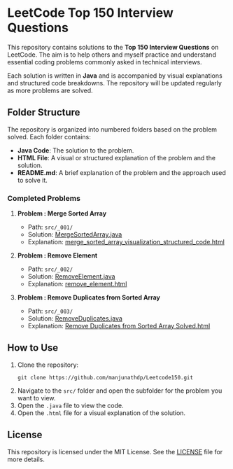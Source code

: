 
# LeetCode Top 150 Interview Questions

This repository contains solutions to the **Top 150 Interview Questions** on LeetCode. The aim is to help others and myself practice and understand essential coding problems commonly asked in technical interviews.

Each solution is written in **Java** and is accompanied by visual explanations and structured code breakdowns. The repository will be updated regularly as more problems are solved.

## Folder Structure

The repository is organized into numbered folders based on the problem solved. Each folder contains:
- **Java Code**: The solution to the problem.
- **HTML File**: A visual or structured explanation of the problem and the solution.
- **README.md**: A brief explanation of the problem and the approach used to solve it.

### Completed Problems

1. **Problem : Merge Sorted Array**  
   - Path: `src/_001/`
   - Solution: [MergeSortedArray.java](src/_001/MergeSortedArray.java)
   - Explanation: [merge_sorted_array_visualization_structured_code.html](src/_001/merge_sorted_array_visualization_structured_code.html)

2. **Problem : Remove Element**  
   - Path: `src/_002/`
   - Solution: [RemoveElement.java](src/_002/RemoveElement.java)
   - Explanation: [remove_element.html](src/_002/remove_element.html)

3. **Problem : Remove Duplicates from Sorted Array**  
   - Path: `src/_003/`
   - Solution: [RemoveDuplicates.java](src/_003/RemoveDuplicates.java)
   - Explanation: [Remove Duplicates from Sorted Array Solved.html](src/_003/Remove%20Duplicates%20from%20Sorted%20Array%20Solved.html)

## How to Use

1. Clone the repository:
   ```
   git clone https://github.com/manjunathdp/Leetcode150.git
   ```
2. Navigate to the `src/` folder and open the subfolder for the problem you want to view.
3. Open the `.java` file to view the code.
4. Open the `.html` file for a visual explanation of the solution.

## License

This repository is licensed under the MIT License. See the [LICENSE](LICENSE) file for more details.

